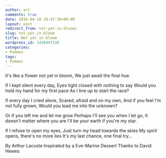 ```yaml
---
author: art
comments: true
date: 2010-04-10 20:47:30+00:00
layout: post
redirect_from: not-yet-in-bloom/
slug: not-yet-in-bloom
title: Not yet in bloom
wordpress_id: 1438447538
categories:
- Poèmes
tags:
- Poèmes
---
```


It's like a flower not yet in bloom,
We just await the final hue.

If I kept silent every day,
Eyes tight closed with nothing to say
Would you hold my hand for my first pace
As I line up to start the race?

If every day I cried alone,
Scared, afraid and on my own,
And if you feel I'm not fully grown,
Would you lead me into the unknown?

Or if you left me and let me grow
Perhaps I'll see you when I let go,
It doesn't matter where you are
I'll be your earth if you're my star.

If I refuse to open my eyes,
Just turn my head towards the skies
My spirit opens, there's no more lies
It's my last chance, one final try...

By Arthur Lacoste
Inspirated by a Eve-Marine Dessert
Thanks to David Hewes
